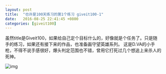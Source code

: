 ```yaml
---
layout: post
title:  "也许是100天练习的第1个练习 giveit100-1"
date:   2016-08-25 22:41:45 +0800
categories: [giveit100]
---
```


虽然title是Giveit100，如果给自己定个目标什么的，好像就是个任务了。只是随手的练习，如果还有接下来的作品，也准备画守望英雄系列。
这是D.VA的小手枪，不得不说手感很好，爆头判定范围也不错，曾用它打死过几个想追上来杀人的死神。

![img](http://om8elxcsh.bkt.clouddn.com/giveit100-1.jpg)

